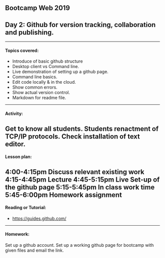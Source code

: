 ## Bootcamp Web 2019
## Day 2: ​Github​ for version tracking, collaboration and publishing.

---
#### Topics covered:
* Introduce of basic github structure
* Desktop client vs Command line.
* Live demonstration of setting up a github page.
* Command line basics.
* Edit code locally & in the cloud.
* Show common errors.
* Show actual version control.
* Markdown for readme file.


---

#### Activity:
Get to know all students. Students renactment of TCP/IP protocols. Check installation of text editor.
---
#### Lesson plan:
4:00-4:15pm Discuss relevant existing work
4:15-4:45pm Lecture
4:45-5:15pm Live Set-up of the github page
5:15-5:45pm In class work time
5:45-6:00pm Homework assignment
---
#### Reading or Tutorial:
* https://guides.github.com/
---
#### Homework:
Set up a github account. Set up a working github page for bootcamp with given files and email the link.
